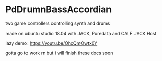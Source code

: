 # PdDrumnBassAccordian
two game controllers controlling synth and drums

made on ubuntu studio 18.04 with JACK, Puredata and CALF JACK Host

lazy demo: https://youtu.be/OhcQmOwtx0Y

gotta go to work rn but i will finish these docs soon
